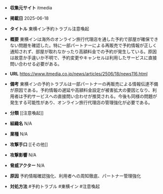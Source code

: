 - **収集元サイト**
itmedia

- **掲載日**
2025-06-18

- **タイトル**
東横イン予約トラブル注意喚起

- **概要**
東横インは海外のオンライン旅行代理店を通した予約で部屋が確保できない問題を確認した。特に一部パートナーによる再販売で予約情報が正しく通知されず、部屋が取れなかったり高額料金での予約が発生している。原因は故意か手違いか不明で、予約変更やキャンセルは利用したサービスに直接問い合わせる必要がある。

- **URL**
https://www.itmedia.co.jp/news/articles/2506/18/news116.html

- **備考**
東横インの予約トラブルは一部パートナーの再販売による情報伝達不備が原因である。予約情報の遅延や高額料金設定が被害拡大の要因となり、利用者は予約サービスへの直接問い合わせが推奨される。今後も同様の問題が発生する可能性があり、オンライン旅行代理店の管理強化が必要である。

- **分類**
[[注意喚起]]

- **組織名**
N/A

- **業種**
N/A

- **攻撃手口**
[[その他]]

- **攻撃影響**
N/A

- **脅威アクター**
N/A

- **原因**
予約情報確認強化、利用者への周知徹底、パートナー管理強化

- **対処方法**
#予約トラブル #東横イン #注意喚起
